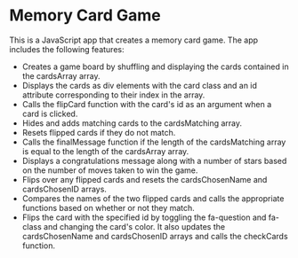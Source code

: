 # Memory Card Game

This is a JavaScript app that creates a memory card game. The app includes the following features:

- Creates a game board by shuffling and displaying the cards contained in the cardsArray array.
- Displays the cards as div elements with the card class and an id attribute corresponding to their index in the array.
- Calls the flipCard function with the card's id as an argument when a card is clicked.
- Hides and adds matching cards to the cardsMatching array.
- Resets flipped cards if they do not match.
- Calls the finalMessage function if the length of the cardsMatching array is equal to the length of the cardsArray array.
- Displays a congratulations message along with a number of stars based on the number of moves taken to win the game.
- Flips over any flipped cards and resets the cardsChosenName and cardsChosenID arrays.
- Compares the names of the two flipped cards and calls the appropriate functions based on whether or not they match.
- Flips the card with the specified id by toggling the fa-question and fa- class and changing the card's color. It also updates the cardsChosenName and cardsChosenID arrays and calls the checkCards function.
